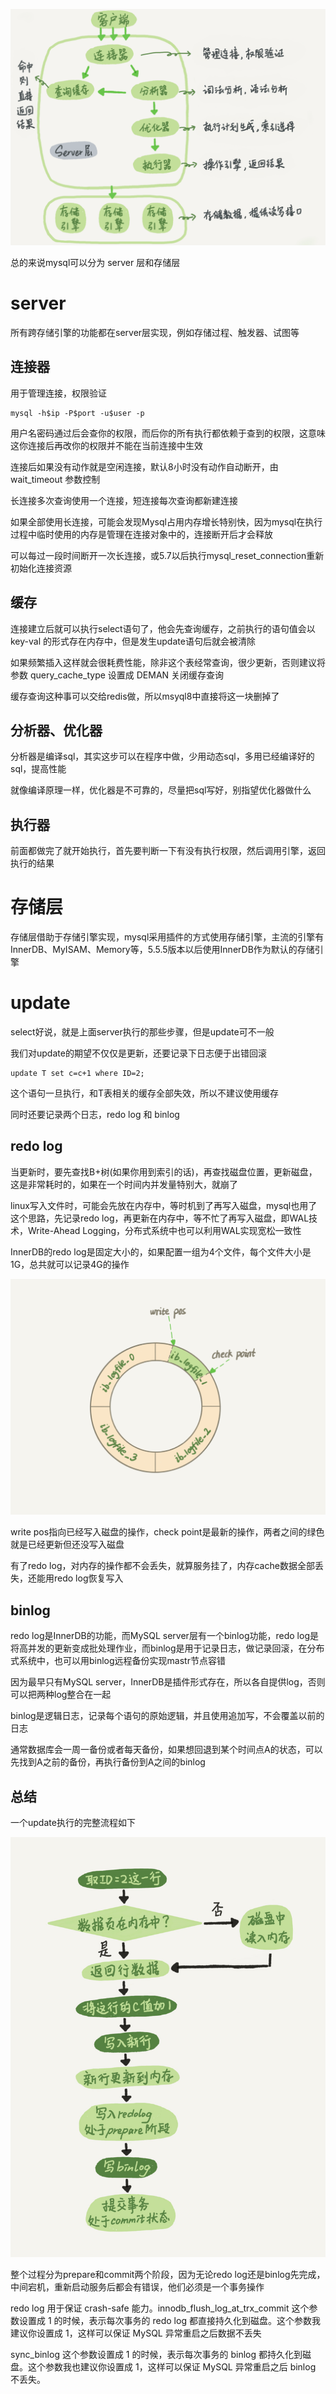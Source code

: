 ![](imgs/1.png)

总的来说mysql可以分为 server 层和存储层

# server

所有跨存储引擎的功能都在server层实现，例如存储过程、触发器、试图等

## 连接器
用于管理连接，权限验证

    mysql -h$ip -P$port -u$user -p

用户名密码通过后会查你的权限，而后你的所有执行都依赖于查到的权限，这意味这你连接后再改你的权限并不能在当前连接中生效

连接后如果没有动作就是空闲连接，默认8小时没有动作自动断开，由 wait_timeout 参数控制

长连接多次查询使用一个连接，短连接每次查询都新建连接

如果全部使用长连接，可能会发现Mysql占用内存增长特别快，因为mysql在执行过程中临时使用的内存是管理在连接对象中的，连接断开后才会释放

可以每过一段时间断开一次长连接，或5.7以后执行mysql_reset_connection重新初始化连接资源

## 缓存
连接建立后就可以执行select语句了，他会先查询缓存，之前执行的语句值会以 key-val 的形式存在内存中，但是发生update语句后就会被清除

如果频繁插入这样就会很耗费性能，除非这个表经常查询，很少更新，否则建议将参数 query_cache_type 设置成 DEMAN 关闭缓存查询

缓存查询这种事可以交给redis做，所以msyql8中直接将这一块删掉了
 
## 分析器、优化器
分析器是编译sql，其实这步可以在程序中做，少用动态sql，多用已经编译好的sql，提高性能

就像编译原理一样，优化器是不可靠的，尽量把sql写好，别指望优化器做什么

## 执行器
前面都做完了就开始执行，首先要判断一下有没有执行权限，然后调用引擎，返回执行的结果

# 存储层
存储层借助于存储引擎实现，mysql采用插件的方式使用存储引擎，主流的引擎有 InnerDB、MyISAM、Memory等，5.5.5版本以后使用InnerDB作为默认的存储引擎

# update
select好说，就是上面server执行的那些步骤，但是update可不一般

我们对update的期望不仅仅是更新，还要记录下日志便于出错回滚

    update T set c=c+1 where ID=2;

这个语句一旦执行，和T表相关的缓存全部失效，所以不建议使用缓存

同时还要记录两个日志，redo log 和 binlog 

## redo log
当更新时，要先查找B+树(如果你用到索引的话)，再查找磁盘位置，更新磁盘，这是非常耗时的，如果在一个时间内并发量特别大，就崩了


linux写入文件时，可能会先放在内存中，等时机到了再写入磁盘，mysql也用了这个思路，先记录redo log，再更新在内存中，等不忙了再写入磁盘，即WAL技术，Write-Ahead Logging，分布式系统中也可以利用WAL实现宽松一致性

InnerDB的redo log是固定大小的，如果配置一组为4个文件，每个文件大小是1G，总共就可以记录4G的操作

![](imgs/2.png)

write pos指向已经写入磁盘的操作，check point是最新的操作，两者之间的绿色就是已经更新但还没写入磁盘

有了redo log，对内存的操作都不会丢失，就算服务挂了，内存cache数据全部丢失，还能用redo log恢复写入

## binlog
redo log是InnerDB的功能，而MySQL server层有一个binlog功能，redo log是将高并发的更新变成批处理作业，而binlog是用于记录日志，做记录回滚，在分布式系统中，也可以用binlog远程备份实现mastr节点容错

因为最早只有MySQL server，InnerDB是插件形式存在，所以各自提供log，否则可以把两种log整合在一起

binlog是逻辑日志，记录每个语句的原始逻辑，并且使用追加写，不会覆盖以前的日志

通常数据库会一周一备份或者每天备份，如果想回退到某个时间点A的状态，可以先找到A之前的备份，再执行备份到A之间的binlog

## 总结

一个update执行的完整流程如下
 
![](imgs/3.png)


整个过程分为prepare和commit两个阶段，因为无论redo log还是binlog先完成，中间宕机，重新启动服务后都会有错误，他们必须是一个事务操作

redo log 用于保证 crash-safe 能力。innodb_flush_log_at_trx_commit 这个参数设置成 1 的时候，表示每次事务的 redo log 都直接持久化到磁盘。这个参数我建议你设置成 1，这样可以保证 MySQL 异常重启之后数据不丢失

sync_binlog 这个参数设置成 1 的时候，表示每次事务的 binlog 都持久化到磁盘。这个参数我也建议你设置成 1，这样可以保证 MySQL 异常重启之后 binlog 不丢失。

